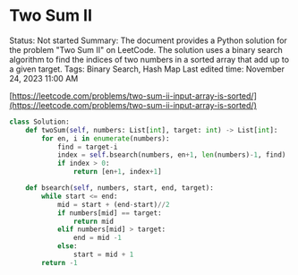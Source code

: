 # Two Sum II

Status: Not started
Summary: The document provides a Python solution for the problem "Two Sum II" on LeetCode. The solution uses a binary search algorithm to find the indices of two numbers in a sorted array that add up to a given target.
Tags: Binary Search, Hash Map
Last edited time: November 24, 2023 11:00 AM

[https://leetcode.com/problems/two-sum-ii-input-array-is-sorted/](https://leetcode.com/problems/two-sum-ii-input-array-is-sorted/)

```python
class Solution:
    def twoSum(self, numbers: List[int], target: int) -> List[int]:
        for en, i in enumerate(numbers):
            find = target-i
            index = self.bsearch(numbers, en+1, len(numbers)-1, find)
            if index > 0:
                return [en+1, index+1]

    def bsearch(self, numbers, start, end, target):
        while start <= end:
            mid = start + (end-start)//2
            if numbers[mid] == target:
                return mid
            elif numbers[mid] > target:
                end = mid -1
            else:
                start = mid + 1
        return -1
```